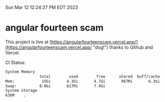 Sun Mar 12 12:24:27 PM EDT 2023

# angular fourteen scam


This project is live at [https://angularfourteenscam.vercel.app/](https://angularfourteenscam.vercel.app/ "dog!") thanks to Github and Vercel.

CI Status: 

```bash
System Memory
               total        used        free      shared  buff/cache   available
Mem:            15Gi       4.3Gi       4.7Gi       967Mi       6.3Gi       9.7Gi
Swap:          8.0Gi       617Mi       7.4Gi
System Storage
636M	.
```
